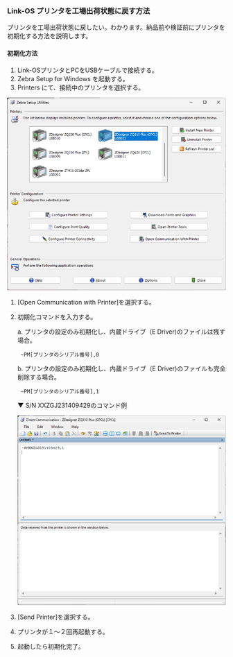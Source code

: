 ### Link-OS プリンタを工場出荷状態に戻す方法

プリンタを工場出荷状態に戻したい。わかります。納品前や検証前にプリンタを初期化する方法を説明します。

#### 初期化方法

1. Link-OSプリンタとPCをUSBケーブルで接続する。
1. Zebra Setup for Windows を起動する。
1. Printers にて、接続中のプリンタを選択する。

  ![Alt text](image-6.png)

1. [Open Communication with Printer]を選択する。
1. 初期化コマンドを入力する。  


    a. プリンタの設定のみ初期化し、内蔵ドライブ（E Driver)のファイルは残す場合。

        ~PM[プリンタのシリアル番号],0

    b. プリンタの設定のみ初期化し、内蔵ドライブ（E Driver)のファイルも完全削除する場合。

        ~PM[プリンタのシリアル番号],1

    ▼ S/N XXZGJ231409429のコマンド例

    ![Alt text](image-5.png)

1. [Send Printer]を選択する。
1. プリンタが１～２回再起動する。
1. 起動したら初期化完了。

